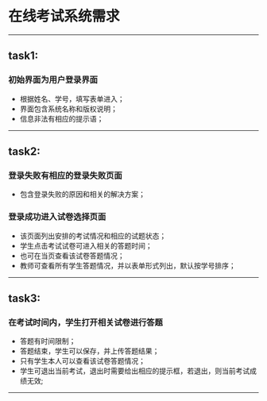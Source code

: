 # 在线考试系统需求  
------------------  
## task1:  
### 初始界面为用户登录界面  
* 根据姓名、学号，填写表单进入；  
* 界面包含系统名称和版权说明；  
* 信息非法有相应的提示语；  
----------------  
## task2:  
### 登录失败有相应的登录失败页面  
* 包含登录失败的原因和相关的解决方案；  
### 登录成功进入试卷选择页面  
* 该页面列出安排的考试情况和相应的试题状态；  
* 学生点击考试试卷可进入相关的答题时间；  
* 也可在当页查看该试卷答题情况；  
* 教师可查看所有学生答题情况，并以表单形式列出，默认按学号排序；  
---------------------  
## task3:  
### 在考试时间内，学生打开相关试卷进行答题  
* 答题有时间限制；  
* 答题结束，学生可以保存，并上传答题结果；  
* 只有学生本人可以查看该试卷答题情况；  
*   学生可退出当前考试，退出时需要给出相应的提示框，若退出，则当前考试成绩无效;  
--------------  